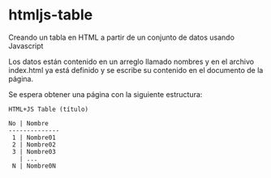 # htmljs-table
Creando un tabla en HTML a partir de un conjunto de datos usando Javascript

Los datos están contenido en un arreglo llamado nombres y en el archivo
index.html ya está definido y se escribe su contenido en el documento de la
página.

Se espera obtener una página con la siguiente estructura:

```
HTML+JS Table (título)

No | Nombre
--------------
 1 | Nombre01
 2 | Nombre02
 3 | Nombre03
   | ...     
 N | Nombre0N
```
